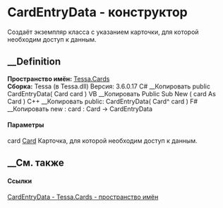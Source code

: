 # CardEntryData - конструктор
Создаёт экземпляр класса с указанием карточки, для которой необходим доступ к
данным.
## __Definition
 **Пространство имён:** [Tessa.Cards](N_Tessa_Cards.htm)  
 **Сборка:** Tessa (в Tessa.dll) Версия: 3.6.0.17
C# __Копировать
     public CardEntryData(
    	Card card
    )
VB __Копировать
     Public Sub New ( 
    	card As Card
    )
C++ __Копировать
     public:
    CardEntryData(
    	Card^ card
    )
F# __Копировать
     new : 
            card : Card -> CardEntryData
#### Параметры
card [Card](T_Tessa_Cards_Card.htm)
    Карточка, для которой необходим доступ к данным.
##  __См. также
#### Ссылки
[CardEntryData - ](T_Tessa_Cards_CardEntryData.htm)
[Tessa.Cards - пространство имён](N_Tessa_Cards.htm)
